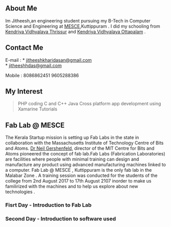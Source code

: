 ## About Me

 Im Jitheesh,an engineering student pursuing my B-Tech in Computer Science and Engineering at [MESCE](http://www.mesce.ac.in/),Kuttippuram . I did my schooling from [Kendriya Vidhyalaya Thrissur](http://www.kvthrissur.in/) and [Kendriya Vidhyalaya Ottapalam](http://kvottapalam.nic.in/) .

## Contact Me

E-mail : * jitheeshkharidasan@gmail.com <br/>
         * jitheeshhdas@gmail.com <br/>

Mobile : 8086862451
         9605288386
         
## My Interest 

  > PHP coding
  > C and C++
  > Java 
  > Cross platform app development using Xamarine
  > Tutorials
 
## Fab Lab @ MESCE

 The Kerala Startup mission is setting up Fab Labs in the state in collaboration with the Massachusetts Institute of Technology Centre of Bits and Atoms. [Dr Neil Gershenfeld](https://en.wikipedia.org/wiki/Neil_Gershenfeld), director of the MIT Centre for Bits and Atoms pioneered the concept of fab lab.Fab Labs (Fabrication Laboratories) are facilities where people with minimal training can design and manufacture any product using advanced manufacturing machines linked to a computer. 
  Fab Lab @ MESCE , Kuttippuram is the only fab lab in the Malabar Zone . A training session was conducted for the students of the college from 2nd August 2017 to 17th August 2107 inorder to make us familirized with the machines and to help us explore about new technologies . 
 
 ### Fisrt Day - Introduction to Fab Lab 
 
 ### Second Day - Introduction to software used 
